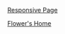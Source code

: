 [Responsive Page](https://rawgit.com/lostm1nd/SoftUni/master/02WebFundamentals/09Responsive-and-Bootstrap-Homework/01ResponsivePage/index.html)    
   
[Flower's Home](https://rawgit.com/lostm1nd/SoftUni/master/02WebFundamentals/09Responsive-and-Bootstrap-Homework/02FlowersHome/index.html)